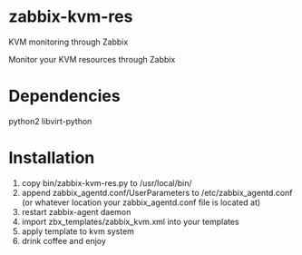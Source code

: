 zabbix-kvm-res
==============

KVM monitoring through Zabbix

Monitor your KVM resources through Zabbix

Dependencies
=============
python2
libvirt-python

Installation
============
1. copy bin/zabbix-kvm-res.py to /usr/local/bin/
2. append zabbix_agentd.conf/UserParameters to /etc/zabbix_agentd.conf (or whatever location your zabbix_agentd.conf file is located at)
3. restart zabbix-agent daemon
4. import zbx_templates/zabbix_kvm.xml into your templates
5. apply template to kvm system
6. drink coffee and enjoy
